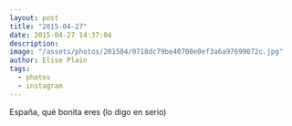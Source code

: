 ```yaml
---
layout: post
title: "2015-04-27"
date: 2015-04-27 14:37:04
description: 
image: "/assets/photos/201504/0718dc79be40700e0ef3a6a97699072c.jpg"
author: Elise Plain
tags: 
  - photos
  - instagram
---
```


España, qué bonita eres (lo digo en serio)
<p></p>
